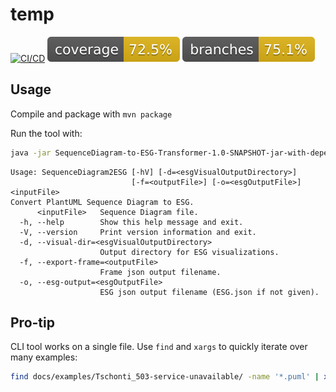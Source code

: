 # temp

[![CI/CD](https://github.com/Emut/temp/actions/workflows/maven.yml/badge.svg?branch=feature%2Fesg-engine-dependency-removal)](https://github.com/Emut/temp/actions/workflows/maven.yml)
![Coverage](.github/badges/jacoco.svg)
![Coverage](.github/badges/branches.svg)

## Usage

Compile and package with `mvn package`

Run the tool with:

```bash
java -jar SequenceDiagram-to-ESG-Transformer-1.0-SNAPSHOT-jar-with-dependencies.jar
```

```
Usage: SequenceDiagram2ESG [-hV] [-d=<esgVisualOutputDirectory>]
                           [-f=<outputFile>] [-o=<esgOutputFile>] <inputFile>
Convert PlantUML Sequence Diagram to ESG.
      <inputFile>   Sequence Diagram file.
  -h, --help        Show this help message and exit.
  -V, --version     Print version information and exit.
  -d, --visual-dir=<esgVisualOutputDirectory>
                    Output directory for ESG visualizations.
  -f, --export-frame=<outputFile>
                    Frame json output filename.
  -o, --esg-output=<esgOutputFile>
                    ESG json output filename (ESG.json if not given).

```
## Pro-tip

CLI tool works on a single file. Use `find` and `xargs` to quickly iterate over many examples:
```bash
find docs/examples/Tschonti_503-service-unavailable/ -name '*.puml' | xargs -I{} java -jar target/SequenceDiagram-to-ESG-Transformer-1.0-SNAPSHOT-jar-with-dependencies.jar {} -f{}_frame.json
```
